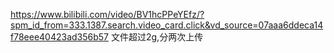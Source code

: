 https://www.bilibili.com/video/BV1hcPPeYEfz/?spm_id_from=333.1387.search.video_card.click&vd_source=07aaa6ddeca14f78eee40423ad356b57
 文件超过2g,分两次上传
